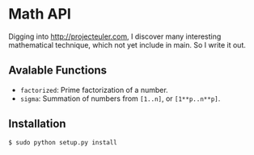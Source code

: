 Math API
========

Digging into <http://projecteuler.com>, I discover many interesting
mathematical technique, which not yet include in main. So I write it out.

Avalable Functions
------------------

- `factorized`: Prime factorization of a number.
- `sigma`: Summation of numbers from `[1..n]`, or `[1**p..n**p]`.

Installation
------------

    $ sudo python setup.py install

